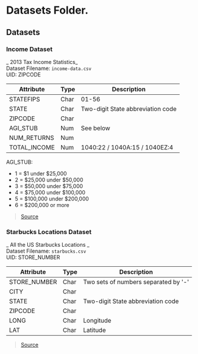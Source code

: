 # Datasets Folder.

## Datasets
### Income Dataset
_ 2013 Tax Income Statistics_   
Dataset Filename: `income-data.csv`    
UID: ZIPCODE

| Attribute    | Type | Description |
| ---          | ---  | ---         |
| STATEFIPS    | Char | 01-56       |
| STATE        | Char | Two-digit State abbreviation code |
| ZIPCODE      | Char | |
| AGI_STUB     | Num  | See below |
| NUM_RETURNS  | Num  |  |
| TOTAL_INCOME | Num  | 1040:22 / 1040A:15 / 1040EZ:4 |

AGI_STUB:
- 1 = $1 under $25,000
- 2 = $25,000 under $50,000
- 3 = $50,000 under $75,000
- 4 = $75,000 under $100,000
- 5 = $100,000 under $200,000
- 6 = $200,000 or more


> [Source](https://www.irs.gov/uac/soi-tax-stats-individual-income-tax-statistics-zip-code-data-soi)

### Starbucks Locations Dataset
_ All the US Starbucks Locations _  
Dataset Filename: `starbucks.csv`    
UID: STORE_NUMBER

| Attribute    | Type | Description          |
| ---          | ---  | ---                  |
| STORE_NUMBER | Char | Two sets of numbers separated by '-'      |
| CITY         | Char | |
| STATE        | Char | Two-digit State abbreviation code  |
| ZIPCODE      | Char | |
| LONG         | Char | Longitude |
| LAT          | Char | Latitude |


> [Source](https://www.kaggle.com/starbucks/store-locations)
